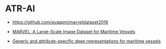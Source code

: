 # ATR-AI

- https://github.com/avaapm/marveldataset2016

- [MARVEL: A Large-Scale Image Dataset for Maritime Vessels](https://link.springer.com/chapter/10.1007/978-3-319-54193-8_11)

- [Generic and attribute-specific deep representations for maritime vessels](https://ipsjcva.springeropen.com/articles/10.1186/s41074-017-0033-4)
